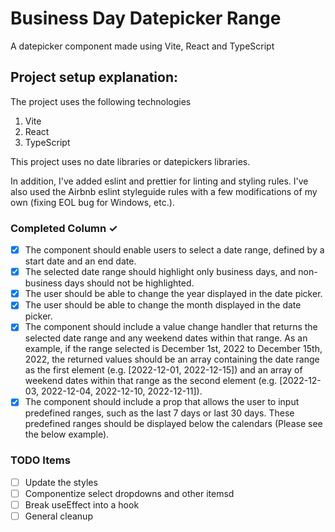 # Business Day Datepicker Range

A datepicker component made using Vite, React and TypeScript

## Project setup explanation: 

The project uses the following technologies

1. Vite
2. React
3. TypeScript

This project uses no date libraries or datepickers libraries.

In addition, I've added eslint and prettier for linting and styling rules. I've also used the Airbnb eslint styleguide rules with a few modifications of my own (fixing EOL bug for Windows, etc.). 

### Completed Column ✓
- [x] The component should enable users to select a date range, defined by a start date and
an end date.
- [x] The selected date range should highlight only business days, and non-business days
should not be highlighted.
- [x] The user should be able to change the year displayed in the date picker.
- [x] The user should be able to change the month displayed in the date picker.
- [x] The component should include a value change handler that returns the selected date
range and any weekend dates within that range. As an example, if the range selected is
December 1st, 2022 to December 15th, 2022, the returned values should be an array
containing the date range as the first element (e.g. [2022-12-01, 2022-12-15]) and an
array of weekend dates within that range as the second element (e.g. [2022-12-03,
2022-12-04, 2022-12-10, 2022-12-11]).
- [x] The component should include a prop that allows the user to input predefined ranges,
such as the last 7 days or last 30 days. These predefined ranges should be displayed
below the calendars (Please see the below example).

### TODO Items
- [ ] Update the styles
- [ ] Componentize select dropdowns and other itemsd
- [ ] Break useEffect into a hook
- [ ] General cleanup
